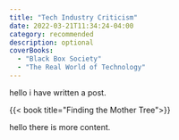 ```yaml
---
title: "Tech Industry Criticism"
date: 2022-03-21T11:34:24-04:00
category: recommended
description: optional
coverBooks: 
  - "Black Box Society"
  - "The Real World of Technology"
---
```


hello i have written a post.

{{< book title="Finding the Mother Tree">}}

hello there is more content.